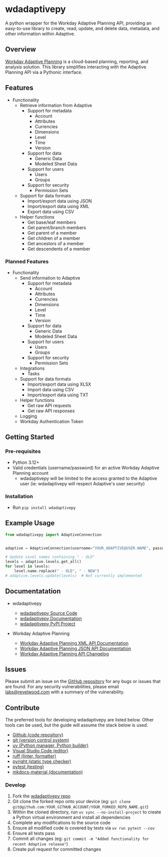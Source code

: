 # wdadaptivepy

A python wrapper for the Workday Adaptive Planning API, providing an easy-to-use library to create, read, update, and delete data, metadata, and other information within Adaptive.

## Overview

[Workday Adaptive Planning](https://www.workday.com/en-us/products/adaptive-planning/overview.html) is a cloud-based planning, reporting, and analysis solution. This library simplifies interacting with the Adaptive Planning API via a Pythonic interface.

## Features

- Functionality
  - Retrieve information from Adaptive
    - Support for metadata
      - Account
      - Attributes
      - Currencies
      - Dimensions
      - Level
      - Time
      - Version
    - Support for data
      - Generic Data
      - Modeled Sheet Data
    - Support for users
      - Users
      - Groups
    - Support for security
      - Permission Sets
  - Support for data formats
    - Import/export data using JSON
    - Import/export data using XML
    - Export data using CSV
  - Helper functions
    - Get base/leaf members
    - Get parent/branch members
    - Get parent of a member
    - Get children of a member
    - Get ancestors of a member
    - Get descendents of a member

### Planned Features

- Functionality
  - Send information to Adaptive
    - Support for metadata
      - Account
      - Attributes
      - Currencies
      - Dimensions
      - Level
      - Time
      - Version
    - Support for data
      - Generic Data
      - Modeled Sheet Data
    - Support for users
      - Users
      - Groups
    - Support for security
      - Permission Sets
  - Integrations
    - Tasks
  - Support for data formats
    - Import/export data using XLSX
    - Import data using CSV
    - Import/export data using TXT
  - Helper functions
    - Get raw API requests
    - Get raw API responses
  - Logging
  - Workday Authentication Token

## Getting Started

### Pre-requisites

- Python 3.12+
- Valid credentials (username/password) for an active Workday Adaptive Planning account
  - wdadaptivepy will be limited to the access granted to the Adaptive user (ie: wdadaptivepy will respect Adaptive's user security)

### Installation

- Run `pip install wdadaptivepy`

## Example Usage

```python
from wdadaptivepy import AdaptiveConnection


adaptive = AdaptiveConnection(username="YOUR_ADAPTIVE@USER.NAME", password="Y0urP@$$w0rd!")

# Update Level names containing " - OLD"
levels = adaptive.levels.get_all()
for level in levels:
    level.name.replace(" - OLD", " - NEW")
# adaptive.levels.update(levels)  # Not currently implemented
```

## Documentatation

- wdadaptivepy
  - [wdadaptivepy Source Code](https://github.com/Revelwood/wdadaptivepy)
  - [wdadaptivepy Documentation](https://revelwood.github.io/wdadaptivepy)
  - [wdadaptivepy PyPI Project](https://pypi.org/project/wdadaptivepy/)

- Workday Adaptive Planning
  - [Workday Adaptive Planning XML API Documentation](https://doc.workday.com/adaptive-planning/en-us/workday-adaptive-planning-documentation/integration/managing-data-integration/api-documentation/understanding-the-adaptive-planning-rest-api/api-methods/brk1623709249507.html?toc=11.0.4.1.3.0)
  - [Workday Adaptive Planning JSON API Documentation](https://doc.workday.com/adaptive-planning/en-us/workday-adaptive-planning-documentation/integration/managing-data-integration/api-documentation/json-apis/jyo1644861365611.html?toc=11.0.4.5.1)
  - [Workday Adaptive Planning API Changelog](https://doc.workday.com/adaptive-planning/en-us/workday-adaptive-planning-documentation/integration/managing-data-integration/api-documentation/understanding-the-adaptive-planning-rest-api/vmo1623708512342.html)

## Issues

Please submit an issue on the [GitHub repository](https://github.com/Revelwood/wdadaptivepy) for any bugs or issues that are found.
For any security vulnerabilities, please email labs@revelwood.com with a summary of the vulnerability.

## Contribute

The preferred tools for developing wdadaptivepy are listed below. Other tools can be used, but the guide will assume the stack below is used.

- [Github (code repository)](https://github.com)
- [git (version control system)](https://github.com/git/git)
- [uv (Python manager, Python builder)](https://github.com/astral-sh/uv)
- [Visual Studio Code (editor)](https://github.com/microsoft/vscode)
- [ruff (linter, formatter)](https://github.com/astral-sh/ruff)
- [pyright (static type checker)](https://github.com/microsoft/pyright)
- [pytest (testing)](https://github.com/pytest-dev/pytest)
- [mkdocs-material (documentation)](https://github.com/squidfunk/mkdocs-material)

### Develop

1. Fork the [wdadaptivepy repo](https://github.com/Revelwood/wdadaptivepy/fork)
2. Git clone the forked repo onto your device (eg: `git clone git@github.com:YOUR_GITHUB_ACCOUNT/YOUR_FORKED_REPO_NAME.git`)
3. Within the cloned directory, run `uv sync --no-install-project` to create a Python virtual environment and install all dependencies
4. Complete any modifications to the source code
5. Ensure all modified code is covered by tests via `uv run pytest --cov`
6. Ensure all tests pass
7. Commit all changes (eg: `git commit -m "Added functionality for recent Adaptive release"`)
8. Create pull request for committed changes
